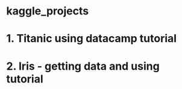 # kaggle_projects

# 1. Titanic using datacamp tutorial

# 2. Iris - getting data and using tutorial
